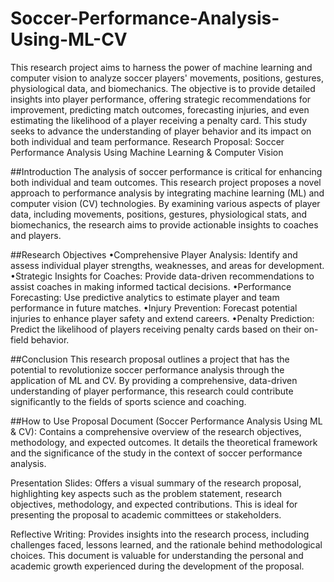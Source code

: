 # Soccer-Performance-Analysis-Using-ML-CV
This research project aims to harness the power of machine learning and computer vision to analyze soccer players' movements, positions, gestures, physiological data, and biomechanics. The objective is to provide detailed insights into player performance, offering strategic recommendations for improvement, predicting match outcomes, forecasting injuries, and even estimating the likelihood of a player receiving a penalty card. This study seeks to advance the understanding of player behavior and its impact on both individual and team performance.
Research Proposal: Soccer Performance Analysis Using Machine Learning & Computer Vision

##Introduction
The analysis of soccer performance is critical for enhancing both individual and team outcomes. This research project proposes a novel approach to performance analysis by integrating machine learning (ML) and computer vision (CV) technologies. By examining various aspects of player data, including movements, positions, gestures, physiological stats, and biomechanics, the research aims to provide actionable insights to coaches and players.

##Research Objectives
  •Comprehensive Player Analysis: Identify and assess individual player strengths, weaknesses, and areas for development.
  •Strategic Insights for Coaches: Provide data-driven recommendations to assist coaches in making informed tactical decisions.
  •Performance Forecasting: Use predictive analytics to estimate player and team performance in future matches.
  •Injury Prevention: Forecast potential injuries to enhance player safety and extend careers.
  •Penalty Prediction: Predict the likelihood of players receiving penalty cards based on their on-field behavior.

##Conclusion
This research proposal outlines a project that has the potential to revolutionize soccer performance analysis through the application of ML and CV. By providing a comprehensive, data-driven understanding of player performance, this research could contribute significantly to the fields of sports science and coaching.

##How to Use
Proposal Document (Soccer Performance Analysis Using ML & CV): Contains a comprehensive overview of the research objectives, methodology, and expected outcomes. It details the theoretical framework and the significance of the study in the context of soccer performance analysis.

Presentation Slides: Offers a visual summary of the research proposal, highlighting key aspects such as the problem statement, research objectives, methodology, and expected contributions. This is ideal for presenting the proposal to academic committees or stakeholders.

Reflective Writing: Provides insights into the research process, including challenges faced, lessons learned, and the rationale behind methodological choices. This document is valuable for understanding the personal and academic growth experienced during the development of the proposal.
